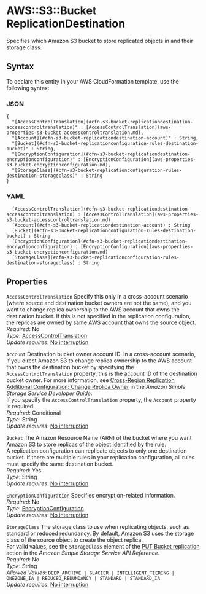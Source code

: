 # AWS::S3::Bucket ReplicationDestination<a name="aws-properties-s3-bucket-replicationconfiguration-rules-destination"></a>

Specifies which Amazon S3 bucket to store replicated objects in and their storage class\.

## Syntax<a name="aws-properties-s3-bucket-replicationconfiguration-rules-destination-syntax"></a>

To declare this entity in your AWS CloudFormation template, use the following syntax:

### JSON<a name="aws-properties-s3-bucket-replicationconfiguration-rules-destination-syntax.json"></a>

```
{
  "[AccessControlTranslation](#cfn-s3-bucket-replicationdestination-accesscontroltranslation)" : [AccessControlTranslation](aws-properties-s3-bucket-accesscontroltranslation.md),
  "[Account](#cfn-s3-bucket-replicationdestination-account)" : String,
  "[Bucket](#cfn-s3-bucket-replicationconfiguration-rules-destination-bucket)" : String,
  "[EncryptionConfiguration](#cfn-s3-bucket-replicationdestination-encryptionconfiguration)" : [EncryptionConfiguration](aws-properties-s3-bucket-encryptionconfiguration.md),
  "[StorageClass](#cfn-s3-bucket-replicationconfiguration-rules-destination-storageclass)" : String
}
```

### YAML<a name="aws-properties-s3-bucket-replicationconfiguration-rules-destination-syntax.yaml"></a>

```
﻿  [AccessControlTranslation](#cfn-s3-bucket-replicationdestination-accesscontroltranslation) : [AccessControlTranslation](aws-properties-s3-bucket-accesscontroltranslation.md)
﻿  [Account](#cfn-s3-bucket-replicationdestination-account) : String
﻿  [Bucket](#cfn-s3-bucket-replicationconfiguration-rules-destination-bucket) : String
﻿  [EncryptionConfiguration](#cfn-s3-bucket-replicationdestination-encryptionconfiguration) : [EncryptionConfiguration](aws-properties-s3-bucket-encryptionconfiguration.md)
﻿  [StorageClass](#cfn-s3-bucket-replicationconfiguration-rules-destination-storageclass) : String
```

## Properties<a name="aws-properties-s3-bucket-replicationconfiguration-rules-destination-properties"></a>

`AccessControlTranslation`  <a name="cfn-s3-bucket-replicationdestination-accesscontroltranslation"></a>
Specify this only in a cross\-account scenario \(where source and destination bucket owners are not the same\), and you want to change replica ownership to the AWS account that owns the destination bucket\. If this is not specified in the replication configuration, the replicas are owned by same AWS account that owns the source object\.  
*Required*: No  
*Type*: [AccessControlTranslation](aws-properties-s3-bucket-accesscontroltranslation.md)  
*Update requires*: [No interruption](https://docs.aws.amazon.com/AWSCloudFormation/latest/UserGuide/using-cfn-updating-stacks-update-behaviors.html#update-no-interrupt)

`Account`  <a name="cfn-s3-bucket-replicationdestination-account"></a>
Destination bucket owner account ID\. In a cross\-account scenario, if you direct Amazon S3 to change replica ownership to the AWS account that owns the destination bucket by specifying the `AccessControlTranslation` property, this is the account ID of the destination bucket owner\. For more information, see [Cross\-Region Replication Additional Configuration: Change Replica Owner](https://docs.aws.amazon.com/AmazonS3/latest/dev/crr-change-owner.html) in the *Amazon Simple Storage Service Developer Guide*\.  
If you specify the `AccessControlTranslation` property, the `Account` property is required\.   
*Required*: Conditional  
*Type*: String  
*Update requires*: [No interruption](https://docs.aws.amazon.com/AWSCloudFormation/latest/UserGuide/using-cfn-updating-stacks-update-behaviors.html#update-no-interrupt)

`Bucket`  <a name="cfn-s3-bucket-replicationconfiguration-rules-destination-bucket"></a>
 The Amazon Resource Name \(ARN\) of the bucket where you want Amazon S3 to store replicas of the object identified by the rule\.  
A replication configuration can replicate objects to only one destination bucket\. If there are multiple rules in your replication configuration, all rules must specify the same destination bucket\.  
*Required*: Yes  
*Type*: String  
*Update requires*: [No interruption](https://docs.aws.amazon.com/AWSCloudFormation/latest/UserGuide/using-cfn-updating-stacks-update-behaviors.html#update-no-interrupt)

`EncryptionConfiguration`  <a name="cfn-s3-bucket-replicationdestination-encryptionconfiguration"></a>
Specifies encryption\-related information\.  
*Required*: No  
*Type*: [EncryptionConfiguration](aws-properties-s3-bucket-encryptionconfiguration.md)  
*Update requires*: [No interruption](https://docs.aws.amazon.com/AWSCloudFormation/latest/UserGuide/using-cfn-updating-stacks-update-behaviors.html#update-no-interrupt)

`StorageClass`  <a name="cfn-s3-bucket-replicationconfiguration-rules-destination-storageclass"></a>
 The storage class to use when replicating objects, such as standard or reduced redundancy\. By default, Amazon S3 uses the storage class of the source object to create the object replica\.   
For valid values, see the `StorageClass` element of the [PUT Bucket replication](https://docs.aws.amazon.com/AmazonS3/latest/API/RESTBucketPUTreplication.html) action in the *Amazon Simple Storage Service API Reference*\.  
*Required*: No  
*Type*: String  
*Allowed Values*: `DEEP_ARCHIVE | GLACIER | INTELLIGENT_TIERING | ONEZONE_IA | REDUCED_REDUNDANCY | STANDARD | STANDARD_IA`  
*Update requires*: [No interruption](https://docs.aws.amazon.com/AWSCloudFormation/latest/UserGuide/using-cfn-updating-stacks-update-behaviors.html#update-no-interrupt)